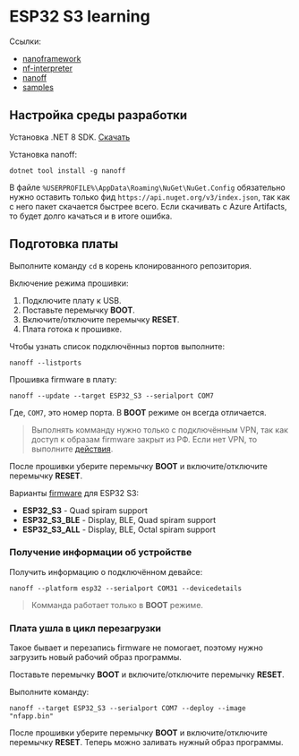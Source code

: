 # ESP32 S3 learning

Ссылки:

- [nanoframework](https://www.nanoframework.net/)
- [nf-interpreter](https://github.com/nanoframework/nf-interpreter)
- [nanoff](https://github.com/nanoframework/nanoFirmwareFlasher)
- [samples](https://github.com/nanoframework/Samples)

## Настройка среды разработки

Установка .NET 8 SDK. [Скачать](https://dotnet.microsoft.com/en-us/download)

Установка nanoff:

```
dotnet tool install -g nanoff
```

В файле `%USERPROFILE%\AppData\Roaming\NuGet\NuGet.Config` обязательно нужно оставить 
только фид `https://api.nuget.org/v3/index.json`, так как с него пакет скачается 
быстрее всего. Если скачивать с Azure Artifacts, то будет долго качаться и в итоге ошибка.

## Подготовка платы

Выполните команду `cd` в корень клонированного репозитория.

Включение режима прошивки:
1. Подключите плату к USB.
2. Поставьте перемычку **BOOT**.
3. Включите/отключите перемычку **RESET**.
4. Плата готока к прошивке.

Чтобы узнать список подключённыз портов выполните:

```
nanoff --listports
```

Прошивка firmware в плату:

```
nanoff --update --target ESP32_S3 --serialport COM7
```

Где, `COM7`, это номер порта. В **BOOT** режиме он всегда отличается.

> Выполнять комманду нужно только с подключённым VPN, так как доступ к образам firmware закрыт из РФ. Если нет VPN, то выполните [действия](firmwares/README.md).

После прошивки уберите перемычку **BOOT** и включите/отключите перемычку **RESET**.

Варианты [firmware](https://github.com/nanoframework/nf-interpreter?tab=readme-ov-file#user-content-esp32_s3-boards) для ESP32 S3:

- **ESP32_S3** - Quad spiram support
- **ESP32_S3_BLE** - Display, BLE, Quad spiram support
- **ESP32_S3_ALL** - Display, BLE, Octal spiram support

### Получение информации об устройстве

Получить информацию о подключённом девайсе:

```
nanoff --platform esp32 --serialport COM31 --devicedetails
```

> Комманда работает только в **BOOT** режиме.

### Плата ушла в цикл перезагрузки

Такое бывает и перезапись firmware не помогает, поэтому нужно загрузить новый рабочий образ программы.

Поставьте перемычку **BOOT** и включите/отключите перемычку **RESET**.

Выполните команду:

```
nanoff --target ESP32_S3 --serialport COM7 --deploy --image "nfapp.bin"
```

После прошивки уберите перемычку **BOOT** и включите/отключите перемычку **RESET**. Теперь можно заливать нужный образ программы.